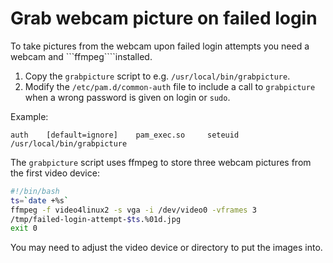 # Grab webcam picture on failed login

To take pictures from the webcam upon failed login attempts you need a webcam
and ```ffmpeg````installed.

1. Copy the ```grabpicture``` script to e.g. ```/usr/local/bin/grabpicture```.
1. Modify the ```/etc/pam.d/common-auth``` file to include a call to
   ```grabpicture``` when a wrong password is given on login or `sudo`.

Example:

```
auth    [default=ignore]    pam_exec.so     seteuid     /usr/local/bin/grabpicture
```

The `grabpicture` script uses ffmpeg to store three webcam pictures from the
first video device:

```sh
#!/bin/bash
ts=`date +%s`
ffmpeg -f video4linux2 -s vga -i /dev/video0 -vframes 3
/tmp/failed-login-attempt-$ts.%01d.jpg
exit 0
```

You may need to adjust the video device or directory to put the images into.
